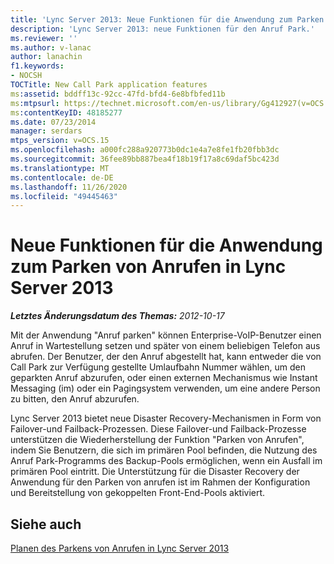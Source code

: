 ```yaml
---
title: 'Lync Server 2013: Neue Funktionen für die Anwendung zum Parken von Anrufen'
description: 'Lync Server 2013: neue Funktionen für den Anruf Park.'
ms.reviewer: ''
ms.author: v-lanac
author: lanachin
f1.keywords:
- NOCSH
TOCTitle: New Call Park application features
ms:assetid: bddff13c-92cc-47fd-bfd4-6e8bfbfed11b
ms:mtpsurl: https://technet.microsoft.com/en-us/library/Gg412927(v=OCS.15)
ms:contentKeyID: 48185277
ms.date: 07/23/2014
manager: serdars
mtps_version: v=OCS.15
ms.openlocfilehash: a000fc288a920773b0dc1e4a7e8fe1fb20fbb3dc
ms.sourcegitcommit: 36fee89bb887bea4f18b19f17a8c69daf5bc423d
ms.translationtype: MT
ms.contentlocale: de-DE
ms.lasthandoff: 11/26/2020
ms.locfileid: "49445463"
---
```

# <a name="new-call-park-application-features-in-lync-server-2013"></a>Neue Funktionen für die Anwendung zum Parken von Anrufen in Lync Server 2013

<div data-xmlns="http://www.w3.org/1999/xhtml">

<div class="topic" data-xmlns="http://www.w3.org/1999/xhtml" data-msxsl="urn:schemas-microsoft-com:xslt" data-cs="https://msdn.microsoft.com/">

<div data-asp="https://msdn2.microsoft.com/asp">



</div>

<div id="mainSection">

<div id="mainBody">

<span> </span>

_**Letztes Änderungsdatum des Themas:** 2012-10-17_

Mit der Anwendung "Anruf parken" können Enterprise-VoIP-Benutzer einen Anruf in Wartestellung setzen und später von einem beliebigen Telefon aus abrufen. Der Benutzer, der den Anruf abgestellt hat, kann entweder die von Call Park zur Verfügung gestellte Umlaufbahn Nummer wählen, um den geparkten Anruf abzurufen, oder einen externen Mechanismus wie Instant Messaging (im) oder ein Pagingsystem verwenden, um eine andere Person zu bitten, den Anruf abzurufen.

Lync Server 2013 bietet neue Disaster Recovery-Mechanismen in Form von Failover-und Failback-Prozessen. Diese Failover-und Failback-Prozesse unterstützen die Wiederherstellung der Funktion "Parken von Anrufen", indem Sie Benutzern, die sich im primären Pool befinden, die Nutzung des Anruf Park-Programms des Backup-Pools ermöglichen, wenn ein Ausfall im primären Pool eintritt. Die Unterstützung für die Disaster Recovery der Anwendung für den Parken von anrufen ist im Rahmen der Konfiguration und Bereitstellung von gekoppelten Front-End-Pools aktiviert.

<div>

## <a name="see-also"></a>Siehe auch


[Planen des Parkens von Anrufen in Lync Server 2013](lync-server-2013-planning-for-call-park.md)  
  

</div>

</div>

<span> </span>

</div>

</div>

</div>

